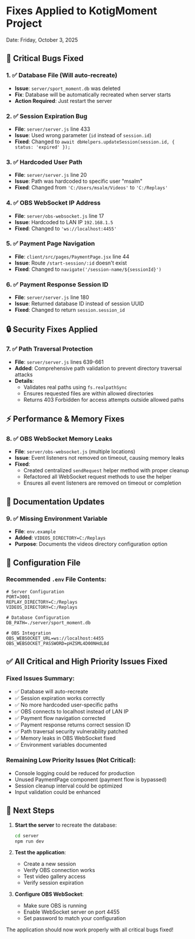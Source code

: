 # Fixes Applied to KotigMoment Project
Date: Friday, October 3, 2025

## 🔴 Critical Bugs Fixed

### 1. ✅ Database File (Will auto-recreate)
- **Issue**: `server/sport_moment.db` was deleted
- **Fix**: Database will be automatically recreated when server starts
- **Action Required**: Just restart the server

### 2. ✅ Session Expiration Bug
- **File**: `server/server.js` line 433
- **Issue**: Used wrong parameter (`id` instead of `session.id`)
- **Fixed**: Changed to `await dbHelpers.updateSession(session.id, { status: 'expired' });`

### 3. ✅ Hardcoded User Path
- **File**: `server/server.js` line 20
- **Issue**: Path was hardcoded to specific user "msalm"
- **Fixed**: Changed from `'C:/Users/msalm/Videos'` to `'C:/Replays'`

### 4. ✅ OBS WebSocket IP Address
- **File**: `server/obs-websocket.js` line 17
- **Issue**: Hardcoded to LAN IP `192.168.1.5`
- **Fixed**: Changed to `'ws://localhost:4455'`

### 5. ✅ Payment Page Navigation
- **File**: `client/src/pages/PaymentPage.jsx` line 44
- **Issue**: Route `/start-session/:id` doesn't exist
- **Fixed**: Changed to `navigate('/session-name/${sessionId}')`

### 6. ✅ Payment Response Session ID
- **File**: `server/server.js` line 180
- **Issue**: Returned database ID instead of session UUID
- **Fixed**: Changed to return `session.session_id`

## 🔒 Security Fixes Applied

### 7. ✅ Path Traversal Protection
- **File**: `server/server.js` lines 639-661
- **Added**: Comprehensive path validation to prevent directory traversal attacks
- **Details**: 
  - Validates real paths using `fs.realpathSync`
  - Ensures requested files are within allowed directories
  - Returns 403 Forbidden for access attempts outside allowed paths

## ⚡ Performance & Memory Fixes

### 8. ✅ OBS WebSocket Memory Leaks
- **File**: `server/obs-websocket.js` (multiple locations)
- **Issue**: Event listeners not removed on timeout, causing memory leaks
- **Fixed**: 
  - Created centralized `sendRequest` helper method with proper cleanup
  - Refactored all WebSocket request methods to use the helper
  - Ensures all event listeners are removed on timeout or completion

## 📝 Documentation Updates

### 9. ✅ Missing Environment Variable
- **File**: `env.example`
- **Added**: `VIDEOS_DIRECTORY=C:/Replays`
- **Purpose**: Documents the videos directory configuration option

## 🔧 Configuration File

### Recommended `.env` File Contents:
```env
# Server Configuration
PORT=3001
REPLAY_DIRECTORY=C:/Replays
VIDEOS_DIRECTORY=C:/Replays

# Database Configuration
DB_PATH=./server/sport_moment.db

# OBS Integration
OBS_WEBSOCKET_URL=ws://localhost:4455
OBS_WEBSOCKET_PASSWORD=pHZSML4D00NHdL8d
```

## ✅ All Critical and High Priority Issues Fixed

### Fixed Issues Summary:
- ✅ Database will auto-recreate
- ✅ Session expiration works correctly
- ✅ No more hardcoded user-specific paths
- ✅ OBS connects to localhost instead of LAN IP
- ✅ Payment flow navigation corrected
- ✅ Payment response returns correct session ID
- ✅ Path traversal security vulnerability patched
- ✅ Memory leaks in OBS WebSocket fixed
- ✅ Environment variables documented

### Remaining Low Priority Issues (Not Critical):
- Console logging could be reduced for production
- Unused PaymentPage component (payment flow is bypassed)
- Session cleanup interval could be optimized
- Input validation could be enhanced

## 🚀 Next Steps

1. **Start the server** to recreate the database:
   ```bash
   cd server
   npm run dev
   ```

2. **Test the application**:
   - Create a new session
   - Verify OBS connection works
   - Test video gallery access
   - Verify session expiration

3. **Configure OBS WebSocket**:
   - Make sure OBS is running
   - Enable WebSocket server on port 4455
   - Set password to match your configuration

The application should now work properly with all critical bugs fixed!

